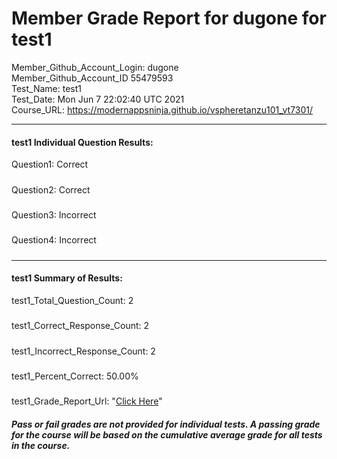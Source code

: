 # Member Grade Report for dugone for test1  
   
Member_Github_Account_Login: dugone  
Member_Github_Account_ID 55479593  
Test_Name: test1  
Test_Date: Mon Jun  7 22:02:40 UTC 2021  
Course_URL: https://modernappsninja.github.io/vspheretanzu101_vt7301/  
   
---  
#### test1 Individual Question Results:  
Question1: Correct  
#####  
Question2: Correct  
#####  
Question3: Incorrect  
#####  
Question4: Incorrect  
#####  
---  
#### test1 Summary of Results:  
test1_Total_Question_Count: 2  
#####  
test1_Correct_Response_Count: 2  
#####  
test1_Incorrect_Response_Count: 2  
#####  
test1_Percent_Correct: 50.00%  
#####  
test1_Grade_Report_Url: "[Click Here](https://github.com/modernappsninjas/dugone/blob/main/static/userdata/courses/vspheretanzu101_vt7301/grade_report.pr813.test1.md)"
##### Pass or fail grades are not provided for individual tests. A passing grade for the course will be based on the cumulative average grade for all tests in the course.  
